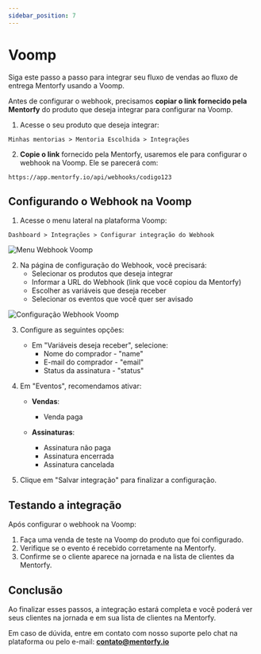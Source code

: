 ```yaml
---
sidebar_position: 7
---
```


# Voomp

Siga este passo a passo para integrar seu fluxo de vendas ao fluxo de entrega Mentorfy usando a Voomp.

Antes de configurar o webhook, precisamos **copiar o link fornecido pela Mentorfy** do produto que deseja integrar para configurar na Voomp.

1. Acesse o seu produto que deseja integrar:

```
Minhas mentorias > Mentoria Escolhida > Integrações
```

2. **Copie o link** fornecido pela Mentorfy, usaremos ele para configurar o webhook na Voomp. Ele se parecerá com:

```
https://app.mentorfy.io/api/webhooks/codigo123
```

## Configurando o Webhook na Voomp

1. Acesse o menu lateral na plataforma Voomp:

```
Dashboard > Integrações > Configurar integração do Webhook
```

<img src="/docs/img/voomp1.png" alt="Menu Webhook Voomp" />
<br/>

2. Na página de configuração do Webhook, você precisará:
   - Selecionar os produtos que deseja integrar
   - Informar a URL do Webhook (link que você copiou da Mentorfy)
   - Escolher as variáveis que deseja receber
   - Selecionar os eventos que você quer ser avisado

<img src="/docs/img/voomp2.png" alt="Configuração Webhook Voomp" />
<br/>

3. Configure as seguintes opções:

   - Em "Variáveis deseja receber", selecione:
     - Nome do comprador - "name"
     - E-mail do comprador - "email"
     - Status da assinatura - "status"

4. Em "Eventos", recomendamos ativar:

   - **Vendas**:

     - Venda paga

   - **Assinaturas**:

     - Assinatura não paga
     - Assinatura encerrada
     - Assinatura cancelada

5. Clique em "Salvar integração" para finalizar a configuração.

## Testando a integração

Após configurar o webhook na Voomp:

1. Faça uma venda de teste na Voomp do produto que foi configurado.
2. Verifique se o evento é recebido corretamente na Mentorfy.
3. Confirme se o cliente aparece na jornada e na lista de clientes da Mentorfy.

## Conclusão

Ao finalizar esses passos, a integração estará completa e você poderá ver seus clientes na jornada e em sua lista de clientes na Mentorfy.

Em caso de dúvida, entre em contato com nosso suporte pelo chat na plataforma ou pelo e-mail: **contato@mentorfy.io**
